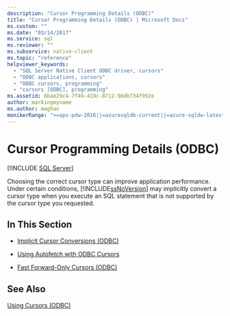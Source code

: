 ```yaml
---
description: "Cursor Programming Details (ODBC)"
title: "Cursor Programming Details (ODBC) | Microsoft Docs"
ms.custom: ""
ms.date: "03/14/2017"
ms.service: sql
ms.reviewer: ""
ms.subservice: native-client
ms.topic: "reference"
helpviewer_keywords: 
  - "SQL Server Native Client ODBC driver, cursors"
  - "ODBC applications, cursors"
  - "ODBC cursors, programming"
  - "cursors [ODBC], programming"
ms.assetid: 6bae29c4-7f49-419c-8712-90db734f992e
author: markingmyname
ms.author: maghan
monikerRange: ">=aps-pdw-2016||=azuresqldb-current||=azure-sqldw-latest||>=sql-server-2016||>=sql-server-linux-2017||=azuresqldb-mi-current"
---
```

# Cursor Programming Details (ODBC)
[!INCLUDE [SQL Server](../../../includes/applies-to-version/sql-asdb-asdbmi-asa-pdw.md)]

  Choosing the correct cursor type can improve application performance. Under certain conditions, [!INCLUDE[ssNoVersion](../../../includes/ssnoversion-md.md)] may implicitly convert a cursor type when you execute an SQL statement that is not supported by the cursor type you requested.  
  
## In This Section  
  
-   [Implicit Cursor Conversions &#40;ODBC&#41;](../../../relational-databases/native-client-odbc-cursors/programming/implicit-cursor-conversions-odbc.md)  
  
-   [Using Autofetch with ODBC Cursors](../../../relational-databases/native-client-odbc-cursors/programming/using-autofetch-with-odbc-cursors.md)  
  
-   [Fast Forward-Only Cursors &#40;ODBC&#41;](../../../relational-databases/native-client-odbc-cursors/programming/fast-forward-only-cursors-odbc.md)  
  
## See Also  
 [Using Cursors &#40;ODBC&#41;](../../../relational-databases/native-client-odbc-cursors/using-cursors-odbc.md)  
  
  
